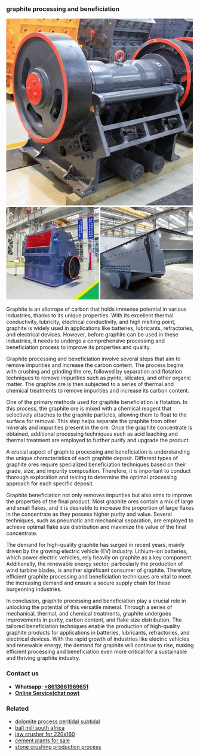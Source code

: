 <h3>graphite processing and beneficiation</h3><img src='1706768202.jpg' alt=''><p>Graphite is an allotrope of carbon that holds immense potential in various industries, thanks to its unique properties. With its excellent thermal conductivity, lubricity, electrical conductivity, and high melting point, graphite is widely used in applications like batteries, lubricants, refractories, and electrical devices. However, before graphite can be used in these industries, it needs to undergo a comprehensive processing and beneficiation process to improve its properties and quality.</p><p>Graphite processing and beneficiation involve several steps that aim to remove impurities and increase the carbon content. The process begins with crushing and grinding the ore, followed by separation and flotation techniques to remove impurities such as pyrite, silicates, and other organic matter. The graphite ore is then subjected to a series of thermal and chemical treatments to remove impurities and increase its carbon content.</p><p>One of the primary methods used for graphite beneficiation is flotation. In this process, the graphite ore is mixed with a chemical reagent that selectively attaches to the graphite particles, allowing them to float to the surface for removal. This step helps separate the graphite from other minerals and impurities present in the ore. Once the graphite concentrate is obtained, additional processing techniques such as acid leaching and thermal treatment are employed to further purify and upgrade the product.</p><p>A crucial aspect of graphite processing and beneficiation is understanding the unique characteristics of each graphite deposit. Different types of graphite ores require specialized beneficiation techniques based on their grade, size, and impurity composition. Therefore, it is important to conduct thorough exploration and testing to determine the optimal processing approach for each specific deposit.</p><p>Graphite beneficiation not only removes impurities but also aims to improve the properties of the final product. Most graphite ores contain a mix of large and small flakes, and it is desirable to increase the proportion of large flakes in the concentrate as they possess higher purity and value. Several techniques, such as pneumatic and mechanical separation, are employed to achieve optimal flake size distribution and maximize the value of the final concentrate.</p><p>The demand for high-quality graphite has surged in recent years, mainly driven by the growing electric vehicle (EV) industry. Lithium-ion batteries, which power electric vehicles, rely heavily on graphite as a key component. Additionally, the renewable energy sector, particularly the production of wind turbine blades, is another significant consumer of graphite. Therefore, efficient graphite processing and beneficiation techniques are vital to meet the increasing demand and ensure a secure supply chain for these burgeoning industries.</p><p>In conclusion, graphite processing and beneficiation play a crucial role in unlocking the potential of this versatile mineral. Through a series of mechanical, thermal, and chemical treatments, graphite undergoes improvements in purity, carbon content, and flake size distribution. The tailored beneficiation techniques enable the production of high-quality graphite products for applications in batteries, lubricants, refractories, and electrical devices. With the rapid growth of industries like electric vehicles and renewable energy, the demand for graphite will continue to rise, making efficient processing and beneficiation even more critical for a sustainable and thriving graphite industry.</p><h3>Contact us</h3><ul><li><strong>Whatsapp:&nbsp;<a href="https://wa.me/8613661969651">+8613661969651</a></strong></li><li><a href="https://swt.shibang-china.com/?git&amp;zhl&amp;graphite processing and beneficiation"><strong>Online Service(chat now)</strong></a></li></ul><h3>Related</h3><ul><li><a href='dolomite process peritidal subtidal.md'>dolomite process peritidal subtidal</a></li><li><a href='ball mill south africa.md'>ball mill south africa</a></li><li><a href='jaw crusher for 220x160.md'>jaw crusher for 220x160</a></li><li><a href='cement plants for sale.md'>cement plants for sale</a></li><li><a href='stone crushing production process.md'>stone crushing production process</a></li></ul>